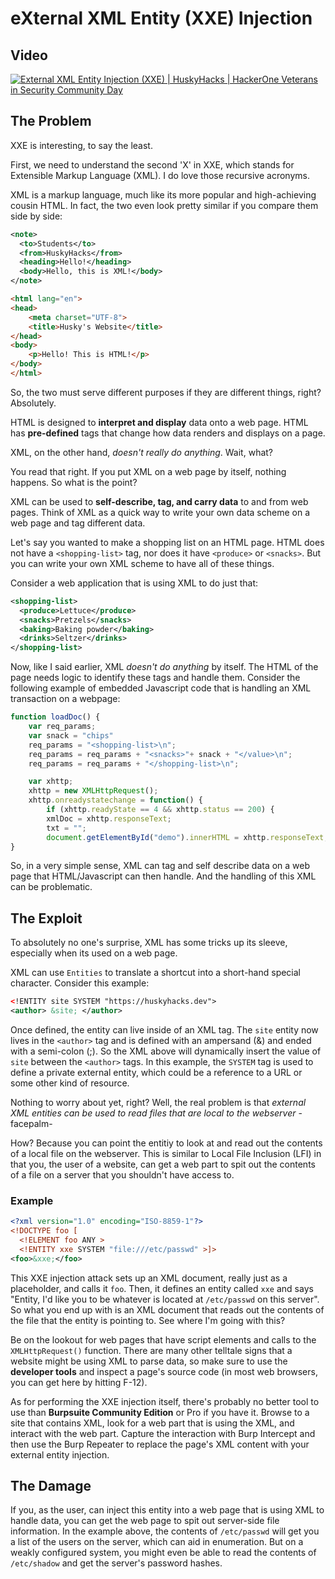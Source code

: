 # eXternal XML Entity (XXE) Injection

## Video
[![External XML Entity Injection (XXE) | HuskyHacks | HackerOne Veterans in Security Community Day](http://img.youtube.com/vi/M68lwcC18kU/0.jpg)](http://www.youtube.com/watch?v=M68lwcC18kU "External XML Entity Injection (XXE) | HuskyHacks | HackerOne Veterans in Security Community Day")

## The Problem
XXE is interesting, to say the least.

First, we need to understand the second 'X' in XXE, which stands for Extensible Markup Language (XML). I do love those recursive acronyms.

XML is a markup language, much like its more popular and high-achieving cousin HTML. In fact, the two even look pretty similar if you compare them side by side:

````xml
<note>
  <to>Students</to>
  <from>HuskyHacks</from>
  <heading>Hello!</heading>
  <body>Hello, this is XML!</body>
</note>
````
````html
<html lang="en">
<head>
    <meta charset="UTF-8">
    <title>Husky's Website</title>
</head>
<body>
    <p>Hello! This is HTML!</p>
</body>
</html>
````
So, the two must serve different purposes if they are different things, right? Absolutely.

HTML is designed to **interpret and display** data onto a web page. HTML has **pre-defined** tags that change how data renders and displays on a page.

XML, on the other hand, _doesn't really do anything_. Wait, what?

You read that right. If you put XML on a web page by itself, nothing happens. So what is the point?

XML can be used to **self-describe, tag, and carry data** to and from web pages. Think of XML as a quick way to write your own data scheme on a web page and tag different data.

Let's say you wanted to make a shopping list on an HTML page. HTML does not have a `<shopping-list>` tag, nor does it have  `<produce>` or `<snacks>`. But you can write your own XML scheme to have all of these things.

Consider a web application that is using XML to do just that:
````xml
<shopping-list>
  <produce>Lettuce</produce>
  <snacks>Pretzels</snacks>
  <baking>Baking powder</baking>
  <drinks>Seltzer</drinks>
</shopping-list>
````
Now, like I said earlier, XML _doesn't do anything_ by itself. The HTML of the page needs logic to identify these tags and handle them. Consider the following example of embedded Javascript code that is handling an XML transaction on a webpage:
````javascript
function loadDoc() {
    var req_params;
    var snack = "chips"
    req_params = "<shopping-list>\n";
    req_params = req_params + "<snacks>"+ snack + "</value>\n";
    req_params = req_params + "</shopping-list>\n";

    var xhttp;
    xhttp = new XMLHttpRequest();
    xhttp.onreadystatechange = function() {
        if (xhttp.readyState == 4 && xhttp.status == 200) {
        xmlDoc = xhttp.responseText;
        txt = "";
        document.getElementById("demo").innerHTML = xhttp.responseText;
}
````
So, in a very simple sense, XML can tag and self describe data on a web page that HTML/Javascript can then handle. And the handling of this XML can be problematic.

## The Exploit
To absolutely no one's surprise, XML has some tricks up its sleeve, especially when its used on a web page.

XML can use `Entities` to translate a shortcut into a short-hand special character. Consider this example:

````xml
<!ENTITY site SYSTEM "https://huskyhacks.dev">
<author> &site; </author>
````
Once defined, the entity can live inside of an XML tag. The `site` entity now lives in the `<author>` tag and is defined with an ampersand (&) and ended with a semi-colon (;). So the XML above will dynamically insert the value of `site` between the `<author>` tags. In this example, the `SYSTEM` tag is used to define a private external entity, which could be a reference to a URL or some other kind of resource.

Nothing to worry about yet, right? Well, the real problem is that _external XML entities can be used to read files that are local to the webserver_ -facepalm-

How? Because you can point the entitiy to look at and read out the contents of a local file on the webserver. This is similar to Local File Inclusion (LFI) in that you, the user of a website, can get a web part to spit out the contents of a file on a server that you shouldn't have access to.

### Example
````xml
<?xml version="1.0" encoding="ISO-8859-1"?>
<!DOCTYPE foo [
  <!ELEMENT foo ANY >
  <!ENTITY xxe SYSTEM "file:///etc/passwd" >]>
<foo>&xxe;</foo>
````
This XXE injection attack sets up an XML document, really just as a placeholder, and calls it `foo`. Then, it defines an entity called `xxe` and says "Entity, I'd like you to be whatever is located at `/etc/passwd` on this server". So what you end up with is an XML document that reads out the contents of the file that the entity is pointing to. See where I'm going with this?

Be on the lookout for web pages that have script elements and calls to the `XMLHttpRequest()` function. There are many other telltale signs that a website might be using XML to parse data, so make sure to use the **developer tools** and inspect a page's source code (in most web browsers, you can get here by hitting F-12).

As for performing the XXE injection itself, there's probably no better tool to use than **Burpsuite Community Edition** or Pro if you have it. Browse to a site that contains XML, look for a web part that is using the XML, and interact with the web part. Capture the interaction with Burp Intercept and then use the Burp Repeater to replace the page's XML content with your external entity injection.

## The Damage

If you, as the user, can inject this entity into a web page that is using XML to handle data, you can get the web page to spit out server-side file information. In the example above, the contents of `/etc/passwd` will get you a list of the users on the server, which can aid in enumeration. But on a weakly configured system, you might even be able to read the contents of `/etc/shadow` and get the server's password hashes.